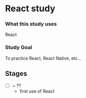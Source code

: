 # React study

### What this study uses

React

### Study Goal

To practice React, React Native, etc...

## Stages

- [ ] ~ ??
  - first use of React
